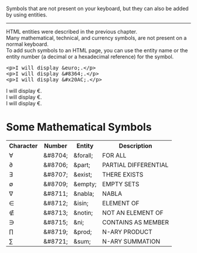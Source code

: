 Symbols that are not present on your keyboard, but they can also be added by using entities.
<hr>
HTML entities were described in the previous chapter.
<br>
Many mathematical, technical, and currency symbols, are not present on a normal keyboard.
<br>
To add such symbols to an HTML page, you can use the entity name or the entity number (a decimal or a hexadecimal reference) for the symbol.
<pre>
&lt;p&gt;I will display &amp;euro;.&lt;/p&gt;
&lt;p&gt;I will display &amp;#8364;.&lt;/p&gt;
&lt;p&gt;I will display &amp;#x20AC;.&lt;/p&gt;
</pre>
I will display &euro;.
<br>
I will display &#8364;.
<br>
I will display &#x20AC;.
<h1>Some Mathematical Symbols</h1>
<table>
  <tr>
    <th>Character</th>
    <th>Number</th>
    <th>Entity</th>
    <th>Description</th>
  <tr>
  <tr>
    <td>&forall;</td>
    <td>&amp;#8704;</td>
    <td>&amp;forall;</td>
    <td>FOR ALL</td>
  <tr>
  <tr>
    <td>&part;</td>
    <td>&amp;#8706;</td>
    <td>&amp;part;</td>
    <td>PARTIAL DIFFERENTIAL</td>
  <tr>
  <tr>
    <td>&exist;</td>
    <td>&amp;#8707;</td>
    <td>&amp;exist;</td>
    <td>THERE EXISTS</td>
  <tr>
  <tr>
    <td>&empty;</td>
    <td>&amp;#8709;</td>
    <td>&amp;empty;</td>
    <td>EMPTY SETS</td>
  <tr>
  <tr>
    <td>&nabla;</td>
    <td>&amp;#8711;</td>
    <td>&amp;nabla;</td>
    <td>NABLA</td>
  <tr>
  <tr>
    <td>&isin;</td>
    <td>&amp;#8712;</td>
    <td>&amp;isin;</td>
    <td>ELEMENT OF</td>
  <tr>
  <tr>
    <td>&notin;</td>
    <td>&amp;#8713;</td>
    <td>&amp;notin;</td>
    <td>NOT AN ELEMENT OF</td>
  <tr>
  <tr>
    <td>&ni;</td>
    <td>&amp;#8715;</td>
    <td>&amp;ni;</td>
    <td>CONTAINS AS MEMBER</td>
  <tr>
  <tr>
    <td>&prod;</td>
    <td>&amp;#8719;</td>
    <td>&amp;prod;</td>
    <td>N-ARY PRODUCT</td>
  <tr>
  <tr>
    <td>&sum;</td>
    <td>&amp;#8721;</td>
    <td>&amp;sum;</td>
    <td>N-ARY SUMMATION</td>
  <tr>
</table>
